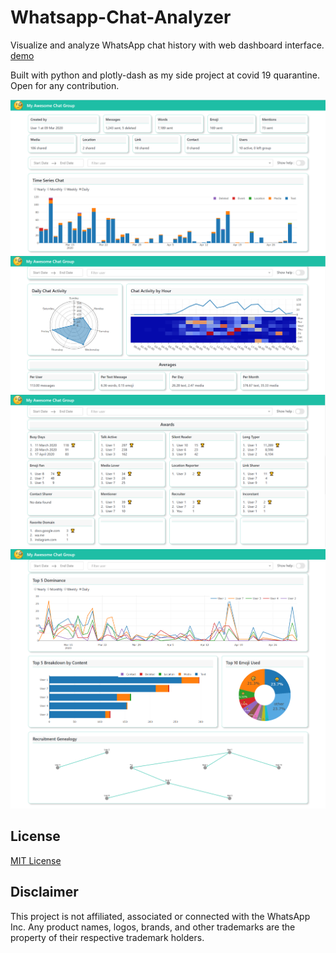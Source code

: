 # Whatsapp-Chat-Analyzer
Visualize and analyze WhatsApp chat history with web dashboard interface. [demo](http://wca123.herokuapp.com/groupchat/DEMO)

Built with python and plotly-dash as my side project at covid 19 quarantine. Open for any contribution.

<p align="center">
  <img src="assets/img1.png"><br/>
  <img src="assets/img2.png"><br/>
  <img src="assets/img3.png"><br/>
  <img src="assets/img4.png"><br/>
</p>

## License
[MIT License](LICENSE)

## Disclaimer
This project is not affiliated, associated or connected with the WhatsApp Inc.
Any product names, logos, brands, and other trademarks are the property of their respective trademark holders.